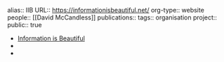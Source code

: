 alias:: IIB
URL:: https://informationisbeautiful.net/
org-type:: website
people:: [[David McCandless]] 
publications:: 
tags:: organisation
project::
public:: true

- [Information is Beautiful](https://informationisbeautiful.net/)
-
-